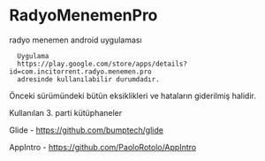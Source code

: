# RadyoMenemenPro
radyo menemen android uygulaması


      Uygulama 
      https://play.google.com/store/apps/details?id=com.incitorrent.radyo.menemen.pro
      adresinde kullanılabilir durumdadır.

Önceki sürümündeki bütün eksiklikleri ve hataların giderilmiş halidir.


Kullanılan 3. parti kütüphaneler

Glide - https://github.com/bumptech/glide

AppIntro - https://github.com/PaoloRotolo/AppIntro
